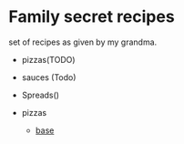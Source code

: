 # Family secret recipes

set of recipes as given by my grandma.

* pizzas(TODO)
* sauces (Todo)
* Spreads()

* pizzas
    - [base](./base.md)
